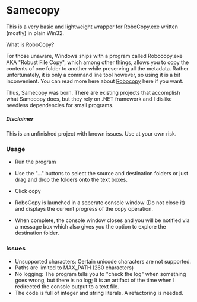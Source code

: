 # Samecopy

This is a very basic and lightweight wrapper for RoboCopy.exe written
(mostly) in plain Win32.

What is RoboCopy?

For those unaware, Windows ships with a program called Robocopy.exe
AKA "Robust File Copy", which among other things, allows you to copy the
contents of one folder to another while preserving all the metadata. Rather
unfortunately, it is only a command line tool however, so using it is a bit
inconvenient. You can read more here about [Robocopy] here if you want. 


Thus, Samecopy was born.
There are existing projects that accomplish what Samecopy does, but they rely
on .NET framework and I dislike needless dependencies for small programs.

##### Disclaimer
This is an unfinished project with known issues. Use at your own risk.

### Usage
  - Run the program
 
  - Use the "..." buttons to select the source and destination folders
    or just drag and drop the folders onto the text boxes.

  - Click copy

  - RoboCopy is launched in a seperate console window (Do not close it) and displays
    the current progress of the copy operation.

  - When complete, the console window closes and you will be notified via 
    a message box which also gives you the option to explore the 
    destination folder.

### Issues
- Unsupported characters: Certain unicode characters are not supported.
- Paths are limited to MAX_PATH (260 characters)
- No logging: The program tells you to "check the log" when something goes wrong, 
  but there is no log; It is an artifact of the time when I redirected the console output to a text file.
- The code is full of integer and string literals. A refactoring is needed.


[Robocopy]: <https://learn.microsoft.com/en-us/windows-server/administration/windows-commands/robocopy?redirectedfrom=MSD>
